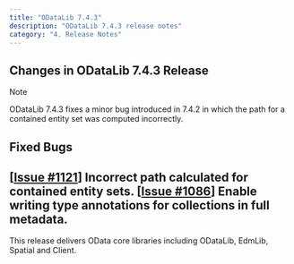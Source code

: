 ```yaml
---
title: "ODataLib 7.4.3"
description: "ODataLib 7.4.3 release notes"
category: "4. Release Notes"
---
```


## Changes in ODataLib 7.4.3 Release ##

> [!NOTE]
> ODataLib 7.4.3 fixes a minor bug introduced in 7.4.2 in which the path for a contained entity set was computed incorrectly.

## Fixed Bugs ##

[[Issue #1121](https://github.com/OData/odata.net/issues/1121)] Incorrect path calculated for contained entity sets.
[[Issue #1086](https://github.com/OData/odata.net/issues/1086)] Enable writing type annotations for collections in full metadata.
---

This release delivers OData core libraries including ODataLib, EdmLib, Spatial and Client.
